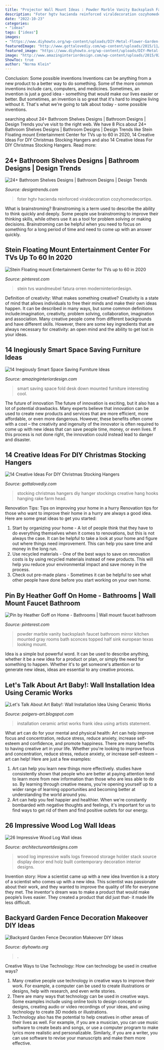 ```yaml
---
title: "Projector Wall Mount Ideas : Powder Marble Vanity Backsplash Faucet Bathroom Mirror Kitchen Mounted Gray Rooms Bath Sconces Topped Half Sink European Texas Looking Mount"
description: "Foter hgtv hacienda reinforced viraldecoration cozyhomedecortips"
date: "2022-10-23"
categories:
- "ideas"
tags: ["ideas"]
images:
- "https://www.diyhowto.org/wp-content/uploads/DIY-Metal-Flower-Garden-Fence-Decor-20-Fence-Decoration-Makeover-DIY-Ideas-DIYHowto.jpg"
featuredImage: "http://www.gottalovediy.com/wp-content/uploads/2015/11/141.jpg"
featured_image: "https://www.diyhowto.org/wp-content/uploads/DIY-Metal-Flower-Garden-Fence-Decor-20-Fence-Decoration-Makeover-DIY-Ideas-DIYHowto.jpg"
image: "http://www.amazinginteriordesign.com/wp-content/uploads/2015/02/fold-down-wall-mounted-desk.jpg"
ShowToc: true
author: "Norma Klein"
---
```



Conclusion: Some possible inventions
Inventions can be anything from a new product to a better way to do something. Some of the more common inventions include cars, computers, and medicines. Sometimes, an invention is just a good idea - something that would make our lives easier or better. But sometimes, an invention is so great that it's hard to imagine living without it. That's what we're going to talk about today - some possible inventions.

	

		
searching about 24+ Bathroom Shelves Designs | Bathroom Designs | Design Trends you've visit to the right web. We have 8 Pics about 24+ Bathroom Shelves Designs | Bathroom Designs | Design Trends like Stein Floating mount Entertainment Center for TVs up to 60 in 2020, 14 Creative Ideas For DIY Christmas Stocking Hangers and also 14 Creative Ideas For DIY Christmas Stocking Hangers. Read more:
		
    
## 24+ Bathroom Shelves Designs | Bathroom Designs | Design Trends

<img loading=lazy src="https://images.designtrends.com/wp-content/uploads/2016/03/02055742/Small-Rustic-Bathroom-Shelving.jpeg" onerror="this.onerror=null;this.src='https://tse3.mm.bing.net/th?id=OIP.LRw4LPskMZCBOkHw3dH4YgHaJ4&amp;pid=15.1';" alt="24+ Bathroom Shelves Designs | Bathroom Designs | Design Trends">

_Source: designtrends.com_

>foter hgtv hacienda reinforced viraldecoration cozyhomedecortips. 

	

What is brainstroming?
Brainstroming is a term used to describe the ability to think quickly and deeply. Some people use brainstroming to improve their thinking skills, while others use it as a tool for problem solving or making decisions. Brainstroming can be helpful when you need to focus on something for a long period of time and need to come up with an answer quickly.

    
## Stein Floating Mount Entertainment Center For TVs Up To 60 In 2020

<img loading=lazy src="https://i.pinimg.com/736x/c7/45/c2/c745c25834609f47e408288e5c0f9a1b.jpg" onerror="this.onerror=null;this.src='https://tse4.mm.bing.net/th?id=OIP.NoNIRemdd-SnJWKXLmq_XAHaHa&amp;pid=15.1';" alt="Stein Floating mount Entertainment Center for TVs up to 60 in 2020">

_Source: pinterest.com_

>stein tvs wandmeubel fatura orren moderninteriordesign. 

	

Definition of creativity: What makes something creative?
Creativity is a state of mind that allows individuals to free their minds and make their own ideas happen. It can be described in many ways, but some common definitions include:imagination, creativity, problem solving, collaboration, imagination and association. 
Many creative people come from different backgrounds and have different skills. However, there are some key ingredients that are always necessary for creativity: an open mind and the ability to get lost in your ideas.

    
## 14 Inegiously Smart Space Saving Furniture Ideas

<img loading=lazy src="http://www.amazinginteriordesign.com/wp-content/uploads/2015/02/fold-down-wall-mounted-desk.jpg" onerror="this.onerror=null;this.src='https://tse4.mm.bing.net/th?id=OIP.sHovvbpS4BQ_st2j8q8ODgHaHa&amp;pid=15.1';" alt="14 Inegiously Smart Space Saving Furniture Ideas">

_Source: amazinginteriordesign.com_

>smart saving space fold desk down mounted furniture interesting cool. 

	

The future of innovation
The future of innovation is exciting, but it also has a lot of potential drawbacks. Many experts believe that innovation can be used to create new products and services that are more efficient, more affordable, or even more dangerous. However, these benefits often come with a cost – the creativity and ingenuity of the innovator is often required to come up with new ideas that can save people time, money, or even lives. If this process is not done right, the innovation could instead lead to danger and disaster.

    
## 14 Creative Ideas For DIY Christmas Stocking Hangers

<img loading=lazy src="http://www.gottalovediy.com/wp-content/uploads/2015/11/141.jpg" onerror="this.onerror=null;this.src='https://tse1.mm.bing.net/th?id=OIP.3SIHNLyC_q1lTusOUchYlAHaJ4&amp;pid=15.1';" alt="14 Creative Ideas For DIY Christmas Stocking Hangers">

_Source: gottalovediy.com_

>stocking christmas hangers diy hanger stockings creative hang hooks hanging rake farm head. 

	

Renovation Tips: Tips on improving your home in a hurry
Renovation tips for those who want to improve their home in a hurry are always a good idea. Here are some great ideas to get you started: 
 1. Start by organizing your home - A lot of people think that they have to do everything themselves when it comes to renovations, but this is not always the case. It can be helpful to take a look at your home and figure out where things need improvement. This can help you save time and money in the long run. 
2. Use recycled materials - One of the best ways to save on renovation costs is by using recycled materials instead of new products. This will help you reduce your environmental impact and save money in the process. 
3. Check out pre-made plans - Sometimes it can be helpful to see what other people have done before you start working on your own home.

    
## Pin By Heather Goff On Home - Bathrooms | Wall Mount Faucet Bathroom

<img loading=lazy src="https://i.pinimg.com/736x/3f/11/2f/3f112f54f866d779907ed1621ade3a3e--powder-room-vanity-powder-rooms.jpg" onerror="this.onerror=null;this.src='https://tse2.mm.bing.net/th?id=OIP._G4Ms6qH4ur_mc6ut9DMRgDIEs&amp;pid=15.1';" alt="Pin by Heather Goff on Home - Bathrooms | Wall mount faucet bathroom">

_Source: pinterest.com_

>powder marble vanity backsplash faucet bathroom mirror kitchen mounted gray rooms bath sconces topped half sink european texas looking mount. 

	

Idea is a simple but powerful word. It can be used to describe anything, whether it be a new idea for a product or plan, or simply the need for something to happen. Whether it's to get someone's attention or to generate new ideas, ideas are essential to any creative process.

    
## Let&#039;s Talk About Art Baby!: Wall Installation Idea Using Ceramic Works

<img loading=lazy src="http://3.bp.blogspot.com/-7_n9DlMvF8c/TuPRBXJgqTI/AAAAAAAAACg/gMky5pb6zHI/w1200-h630-p-k-no-nu/WallInstallation.jpg" onerror="this.onerror=null;this.src='https://tse3.mm.bing.net/th?id=OIP.xadaa-Tgzxk7llMewtpEIwHaE3&amp;pid=15.1';" alt="Let&#039;s Talk About Art Baby!: Wall Installation Idea Using Ceramic Works">

_Source: paigers-art.blogspot.com_

>installation ceramic artist works frank idea using artists statement. 

	

What art can do for your mental and physical health: Art can help improve focus and concentration, reduce stress, reduce anxiety, increase self-esteem and confidence, and promote happiness.
There are many benefits to having creative art in your life. Whether you're looking to improve focus and concentration, reduce stress, reduce anxiety, or increase self-esteem – art can help! Here are just a few examples: 
1. Art can help you learn new things more effectively. studies have consistently shown that people who are better at paying attention tend to learn more from new information than those who are less able to do so. By learning through creative means, you're opening yourself up to a wider range of learning opportunities and becoming better at understanding the world around you. 
2. Art can help you feel happier and healthier. When we're constantly bombarded with negative thoughts and feelings, it's important for us to find ways to get rid of them and find positive outlets for our energy.

    
## 26 Impressive Wood Log Wall Ideas

<img loading=lazy src="http://www.architectureartdesigns.com/wp-content/uploads/2013/09/2413.jpg" onerror="this.onerror=null;this.src='https://tse4.mm.bing.net/th?id=OIP.D6ZWhDDsUy3kfHq_ekJARQHaLH&amp;pid=15.1';" alt="26 Impressive Wood Log Wall ideas">

_Source: architectureartdesigns.com_

>wood log impressive walls logs firewood storage holder stack source display decor end holz built contemporary decoration interior designs. 

	

Invention story: How a scientist came up with a new idea
Invention is a story of a scientist who comes up with a new idea. This scientist was passionate about their work, and they wanted to improve the quality of life for everyone they met. The inventor's dream was to make a product that would make people’s lives easier. They created a product that did just that- it made life less difficult.

    
## Backyard Garden Fence Decoration Makeover DIY Ideas

<img loading=lazy src="https://www.diyhowto.org/wp-content/uploads/DIY-Metal-Flower-Garden-Fence-Decor-20-Fence-Decoration-Makeover-DIY-Ideas-DIYHowto.jpg" onerror="this.onerror=null;this.src='https://tse3.mm.bing.net/th?id=OIP.CfBWLJtQSjk-m2t2pbmnbwHaLH&amp;pid=15.1';" alt="Backyard Garden Fence Decoration Makeover DIY Ideas">

_Source: diyhowto.org_

>. 

	

Creative Ways to Use Technology: How can technology be used in creative ways?
1. Many creative people use technology in creative ways to improve their work. For example, a computer can be used to create illustrations or designs, help with research, and even write stories.
2. There are many ways that technology can be used in creative ways. Some examples include using online tools to design concepts or designs, creating audio or video recordings of your ideas, and using technology to create 3D models or illustrations.
3. Technology also has the potential to help creatives in other areas of their lives as well. For example, if you are a musician, you can use music software to create beats and songs, or use a computer program to make lyrics more realistic and personalizable. Similarly, if you are a writer, you can use software to revise your manuscripts and make them more effective. 
